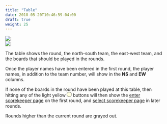 ```yaml
---
title: "Table"
date: 2018-05-20T10:46:59-04:00
draft: true
weight: 25
---
```


<div class="withBorder">

<img src="../images/gen/TableRound1.png" />

</div>

<div class="withBorder">

<img src="../images/gen/TableRound2.png" />

</div>

The table shows the round, the north-south team, the east-west team, and the boards that should be played in the rounds.

Once the player names have been entered in the first round, the player names, in addition to the team number, will show in the **NS** and **EW** columns.

If none of the boards in the round have been played at this table, then hitting any of the light yellow
<svg width="15.00" height="15.00" viewBox="-10.1 -10.1 20.2 20.2" class="piechart" style="display: inline-block;">
  <circle cx="0" cy="0" r="10" fill="lightyellow" stroke="black" stroke-width="1" stroke="black" stroke-width="1"></circle>
</svg>
buttons will then show the [enter scorekeeper page](../enterscorekeepername/) on the first round, and [select scorekeeper page](../selectscorekeepername/) in later rounds.

Rounds higher than the current round are grayed out.